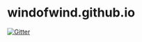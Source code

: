 # windofwind.github.io

[![Gitter](https://badges.gitter.im/Join%20Chat.svg)](https://gitter.im/windofwind/windofwind.github.io?utm_source=badge&utm_medium=badge&utm_campaign=pr-badge&utm_content=badge)